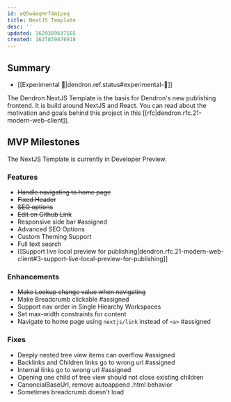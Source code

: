 ```yaml
---
id: eQ5w4eqHrf4m1peq
title: NextJS Template
desc: ''
updated: 1629309637585
created: 1627859876918
---
```


## Summary 
- [[Experimental 🧪|dendron.ref.status#experimental-🧪]]

The Dendron NextJS Template is the basis for Dendron's new publishing frontend. It is build around NextJS and React. You can read about the motivation and goals behind this project in this [[rfc|dendron.rfc.21-modern-web-client]].

## MVP Milestones

The NextJS Template is currently in Developer Preview. 

### Features
-   ~~Handle navigating to home page~~
-   ~~Fixed Header~~
-   ~~SEO options~~
-   ~~Edit on Github Link~~
-   Responsive side bar #assigned
-   Advanced SEO Options 
-   Custom Theming Support
-   Full text search
-   [[Support live local preview for publishing|dendron.rfc.21-modern-web-client#3-support-live-local-preview-for-publishing]]

### Enhancements
-   ~~Make Lookup change value when navigating~~
-   Make Breadcrumb clickable #assigned
-   Support nav order in Single Hiearchy Workspaces
-   Set max-width constraints for content 
-   Navigate to home page using `nextjs/link` instead of `<a>` #assigned

### Fixes
-   Deeply nested tree view items can overflow #assigned
-   Backlinks and Children links go to wrong url #assigned
-   Internal links go to wrong url  #assigned
-   Opening one child of tree view should not close existing children
-   CanoncialBaseUrl, remove autoappend .html behavior
-   Sometimes breadcrumb doesn't load